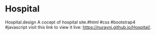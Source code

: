 # Hospital
Hospital.design
A cocept of hospital site.#html #css #bootstrap4 #javascript
visit this link to view it live:  https://nurayni.github.io/Hospital/.
